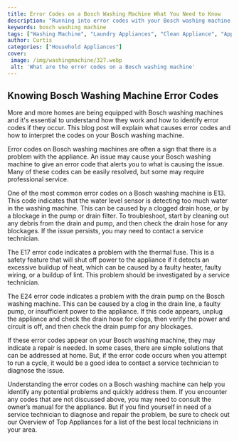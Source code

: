 ```yaml
---
title: Error Codes on a Bosch Washing Machine What You Need to Know
description: "Running into error codes with your Bosch washing machine Dont panic this blog post has all the information you need to understand the code and get your machine back up and running"
keywords: bosch washing machine
tags: ["Washing Machine", "Laundry Appliances", "Clean Appliance", "Appliance Brand"]
author: Curtis
categories: ["Household Appliances"]
cover: 
 image: /img/washingmachine/327.webp
 alt: 'What are the error codes on a Bosch washing machine'
---
```

## Knowing Bosch Washing Machine Error Codes
More and more homes are being equipped with Bosch washing machines and it's essential to understand how they work and how to identify error codes if they occur. This blog post will explain what causes error codes and how to interpret the codes on your Bosch washing machine.

Error codes on Bosch washing machines are often a sign that there is a problem with the appliance. An issue may cause your Bosch washing machine to give an error code that alerts you to what is causing the issue. Many of these codes can be easily resolved, but some may require professional service.

One of the most common error codes on a Bosch washing machine is E13. This code indicates that the water level sensor is detecting too much water in the washing machine. This can be caused by a clogged drain hose, or by a blockage in the pump or drain filter. To troubleshoot, start by cleaning out any debris from the drain and pump, and then check the drain hose for any blockages. If the issue persists, you may need to contact a service technician.

The E17 error code indicates a problem with the thermal fuse. This is a safety feature that will shut off power to the appliance if it detects an excessive buildup of heat, which can be caused by a faulty heater, faulty wiring, or a buildup of lint. This problem should be investigated by a service technician.

The E24 error code indicates a problem with the drain pump on the Bosch washing machine. This can be caused by a clog in the drain line, a faulty pump, or insufficient power to the appliance. If this code appears, unplug the appliance and check the drain hose for clogs, then verify the power and circuit is off, and then check the drain pump for any blockages.

If these error codes appear on your Bosch washing machine, they may indicate a repair is needed. In some cases, there are simple solutions that can be addressed at home. But, if the error code occurs when you attempt to run a cycle, it would be a good idea to contact a service technician to diagnose the issue.

Understanding the error codes on a Bosch washing machine can help you identify any potential problems and quickly address them. If you encounter any codes that are not discussed above, you may need to consult the owner’s manual for the appliance. But if you find yourself in need of a service technician to diagnose and repair the problem, be sure to check out our Overview of Top Appliances for a list of the best local technicians in your area.

